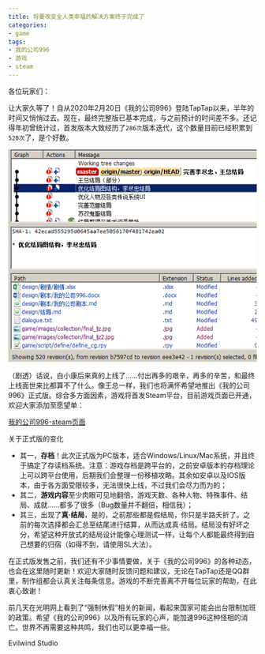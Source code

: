 ```yaml
---
title: 将要改变全人类幸福的解决方案终于完成了
categories:
- game
tags:
- 我的公司996
- 游戏
- steam
---
```


各位玩家们：

让大家久等了！自从2020年2月20日《我的公司996》登陆TapTap以来，半年的时间又悄悄过去。现在，最终完整版已基本完成，与之前预计的时间差不多。还记得年初曾统计过，首发版本大致经历了`286次`版本迭代，这个数量目前已经积累到`520次`了，是个好数。

![revision](/public/image/revisions.png)

（剧透）话说，白小康后来真的上线了……付出再多的艰辛，再多的辛苦，和最终上线面世来比都算不了什么。像王总一样，我们也将满怀希望地推出《我的公司996》正式版。综合多方面因素，游戏将首发Steam平台，目前游戏页面已开通，欢迎大家添加至愿望单：

[我的公司996-steam页面](https://store.steampowered.com/app/1249060/996)

关于正式版的变化
- 其一，**存档**！此次正式版为PC版本，适合Windows/Linux/Mac系统，并且终于搞定了存读档系统。注意：游戏存档是跨平台的，之前安卓版本的存档理论上可以跨平台使用，后期我们会整理一份移植攻略。其余如安卓以及IOS版本，由于各方面受限较多，无法很快上线，不过我们会尽力而为的；
- 其二，**游戏内容**至少肉眼可见地翻倍，游戏天数、各种人物、特殊事件、结局、成就……都多了很多（Bug数量并不翻倍，相信我）；
- 其三，出现了**真·结局**，是的，之前那些都是假结局，你只是半路夭折了。之前的每次选择都会汇总至结尾进行结算，从而达成真·结局。结局没有好坏之分，希望这种开放式的结局设计能像心理测试一样，让每个人都能最终得到自己想要的归宿（如得不到，请使用SL大法）。

在正式版发售之前，我们还有不少事情要做，关于《我的公司996》的各种动态，也会在这里随时更新！欢迎大家随时反馈问题和建议，无论在TapTap还是QQ群里，制作组都会认真关注每条信息。游戏的不断完善离不开每位玩家的帮助，在此衷心致谢！

前几天在光明网上看到了“强制休假”相关的新闻，看起来国家可能会出台限制加班的政策。希望《我的公司996》以及所有玩家的心声，能加速996这种怪相的消亡。世界不再需要这种共鸣，我们也可以更幸福一些。

Evilwind Studio
